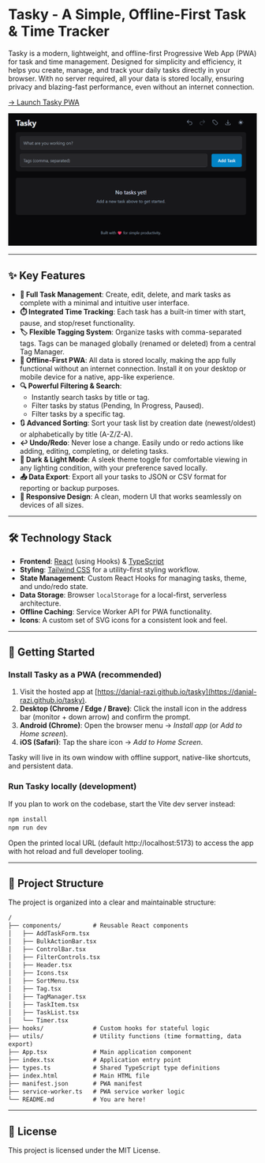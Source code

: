 # Tasky - A Simple, Offline-First Task & Time Tracker

Tasky is a modern, lightweight, and offline-first Progressive Web App (PWA) for task and time management. Designed for simplicity and efficiency, it helps you create, manage, and track your daily tasks directly in your browser. With no server required, all your data is stored locally, ensuring privacy and blazing-fast performance, even without an internet connection.

[→ Launch Tasky PWA](https://danial-razi.github.io/tasky)

![Tasky Application Screenshot](public/images/homescreen.png)

---

## ✨ Key Features

- **📝 Full Task Management**: Create, edit, delete, and mark tasks as complete with a minimal and intuitive user interface.
- **⏱️ Integrated Time Tracking**: Each task has a built-in timer with start, pause, and stop/reset functionality.
- **🏷️ Flexible Tagging System**: Organize tasks with comma-separated tags. Tags can be managed globally (renamed or deleted) from a central Tag Manager.
- **🚀 Offline-First PWA**: All data is stored locally, making the app fully functional without an internet connection. Install it on your desktop or mobile device for a native, app-like experience.
- **🔍 Powerful Filtering & Search**:
    - Instantly search tasks by title or tag.
    - Filter tasks by status (Pending, In Progress, Paused).
    - Filter tasks by a specific tag.
- **🔃 Advanced Sorting**: Sort your task list by creation date (newest/oldest) or alphabetically by title (A-Z/Z-A).
- **↩️ Undo/Redo**: Never lose a change. Easily undo or redo actions like adding, editing, completing, or deleting tasks.
- **🎨 Dark & Light Mode**: A sleek theme toggle for comfortable viewing in any lighting condition, with your preference saved locally.
- **📤 Data Export**: Export all your tasks to JSON or CSV format for reporting or backup purposes.
- **📱 Responsive Design**: A clean, modern UI that works seamlessly on devices of all sizes.

---

## 🛠️ Technology Stack

- **Frontend**: [React](https://react.dev/) (using Hooks) & [TypeScript](https://www.typescriptlang.org/)
- **Styling**: [Tailwind CSS](https://tailwindcss.com/) for a utility-first styling workflow.
- **State Management**: Custom React Hooks for managing tasks, theme, and undo/redo state.
- **Data Storage**: Browser `localStorage` for a local-first, serverless architecture.
- **Offline Caching**: Service Worker API for PWA functionality.
- **Icons**: A custom set of SVG icons for a consistent look and feel.

---

## 🚀 Getting Started

### Install Tasky as a PWA (recommended)

1. Visit the hosted app at [https://danial-razi.github.io/tasky](https://danial-razi.github.io/tasky).
2. **Desktop (Chrome / Edge / Brave)**: Click the install icon in the address bar (monitor + down arrow) and confirm the prompt.
3. **Android (Chrome)**: Open the browser menu → *Install app* (or *Add to Home screen*).
4. **iOS (Safari)**: Tap the share icon → *Add to Home Screen*.

Tasky will live in its own window with offline support, native-like shortcuts, and persistent data.

### Run Tasky locally (development)

If you plan to work on the codebase, start the Vite dev server instead:

```bash
npm install
npm run dev
```

Open the printed local URL (default http://localhost:5173) to access the app with hot reload and full developer tooling.

---


## 📂 Project Structure

The project is organized into a clear and maintainable structure:

```
/
├── components/         # Reusable React components
│   ├── AddTaskForm.tsx
│   ├── BulkActionBar.tsx
│   ├── ControlBar.tsx
│   ├── FilterControls.tsx
│   ├── Header.tsx
│   ├── Icons.tsx
│   ├── SortMenu.tsx
│   ├── Tag.tsx
│   ├── TagManager.tsx
│   ├── TaskItem.tsx
│   ├── TaskList.tsx
│   └── Timer.tsx
├── hooks/              # Custom hooks for stateful logic
├── utils/              # Utility functions (time formatting, data export)
├── App.tsx             # Main application component
├── index.tsx           # Application entry point
├── types.ts            # Shared TypeScript type definitions
├── index.html          # Main HTML file
├── manifest.json       # PWA manifest
├── service-worker.ts   # PWA service worker logic
└── README.md           # You are here!
```

---

## 📄 License

This project is licensed under the MIT License.
